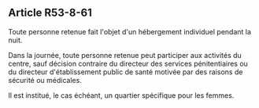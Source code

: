 Article R53-8-61
----
Toute personne retenue fait l'objet d'un hébergement individuel pendant la nuit.

Dans la journée, toute personne retenue peut participer aux activités du centre,
sauf décision contraire du directeur des services pénitentiaires ou du directeur
d'établissement public de santé motivée par des raisons de sécurité ou
médicales.

Il est institué, le cas échéant, un quartier spécifique pour les femmes.
